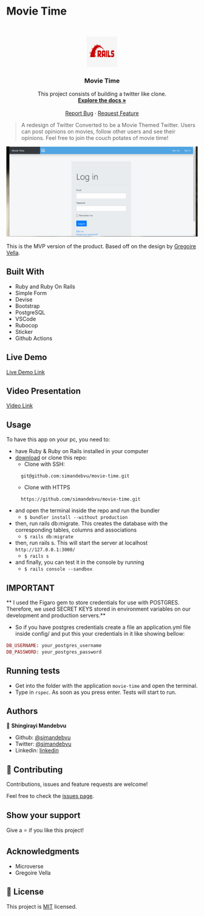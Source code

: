 # Movie Time


<br />
<p align="center">
  <a href="https://github.com/simandebvu/movie-time/">
    <img src="rails-image.jpg" alt="Logo" width="80" height="80">
  </a>

  <h3 align="center">Movie Time</h3>

  <p align="center">
    This project consists of building a twitter like clone.
    <br />
    <a href="https://github.com/simandebvu/movie-time/"><strong>Explore the docs »</strong></a>
    <br />
    <br />
    <a href="https://github.com/simandebvu/movie-time/issues/">Report Bug</a>
    ·
    <a href="https://github.com/simandebvu/movie-time/">Request Feature</a>
  </p>
</p>

> A redesign of Twitter Converted to be a Movie Themed Twitter. Users can post opinions on movies, follow other users and see their opinions. Feel free to join the couch potates of movie time!

![screenshot](./app-screenshot.gif)

This is the MVP version of the product. Based off on the design by [Gregoire Vella](https://www.behance.net/gallery/14286087/Twitter-Redesign-of-UI-details).

## Built With

- Ruby and Ruby On Rails
- Simple Form
- Devise
- Bootstrap
- PostgreSQL
- VSCode
- Rubocop 
- Sticker
- Github Actions

## Live Demo

[Live Demo Link](https://movie-time-zim.herokuapp.com/)

## Video Presentation

[Video Link](https://www.loom.com/share/a64fe3d8dff84d778213c5b80195fc8f)



<!-- INSTALLATION -->
## Usage

To have this app on your pc, you need to:
* have Ruby & Ruby on Rails installed in your computer
* [download](https://github.com/simandebvu/movie-time/development.zip) or clone this repo:
  - Clone with SSH:
  ```
    git@github.com:simandebvu/movie-time.git
  ```
  - Clone with HTTPS
  ```
    https://github.com/simandebvu/movie-time.git
  ```
* and open the terminal inside the repo and run the bundler
  - ```$ bundler install --without production```
* then, run rails db:migrate. This creates the database with the corresponding tables, columns and associations
  - ```$ rails db:migrate```
* then, run rails s. This will start the server at localhost `http://127.0.0.1:3000/`
  - ```$ rails s```
* and finally, you can test it in the console by running
  - ```$ rails console --sandbox```
  
## IMPORTANT

** I used the Figaro gem to store credentials for use with POSTGRES. Therefore, we used SECRET KEYS stored in environment variables on our development and production servers.**

- So if you have postgres credentials create a file an application.yml file inside config/ and put this your credentials in it like showing bellow:

```ruby
DB_USERNAME: your_postgres_username
DB_PASSWORD: your_postgres_password
```

## Running tests

* Get into the folder with the application `movie-time` and open the terminal.
* Type in `rspec`. As soon as you press enter. Tests will start to run.


## Authors

👤 **Shingirayi Mandebvu**

- Github: [@simandebvu](https://github.com/simandebvu)
- Twitter: [@simandebvu](https://twitter.com/simandebvu)
- Linkedin: [linkedin](https://linkedin.com/in/simandebvu)

## 🤝 Contributing

Contributions, issues and feature requests are welcome!

Feel free to check the [issues page](issues/).

## Show your support

Give a ⭐️ if you like this project!

## Acknowledgments

- Microverse
- Gregoire Vella


## 📝 License

This project is [MIT](lic.url) licensed.
